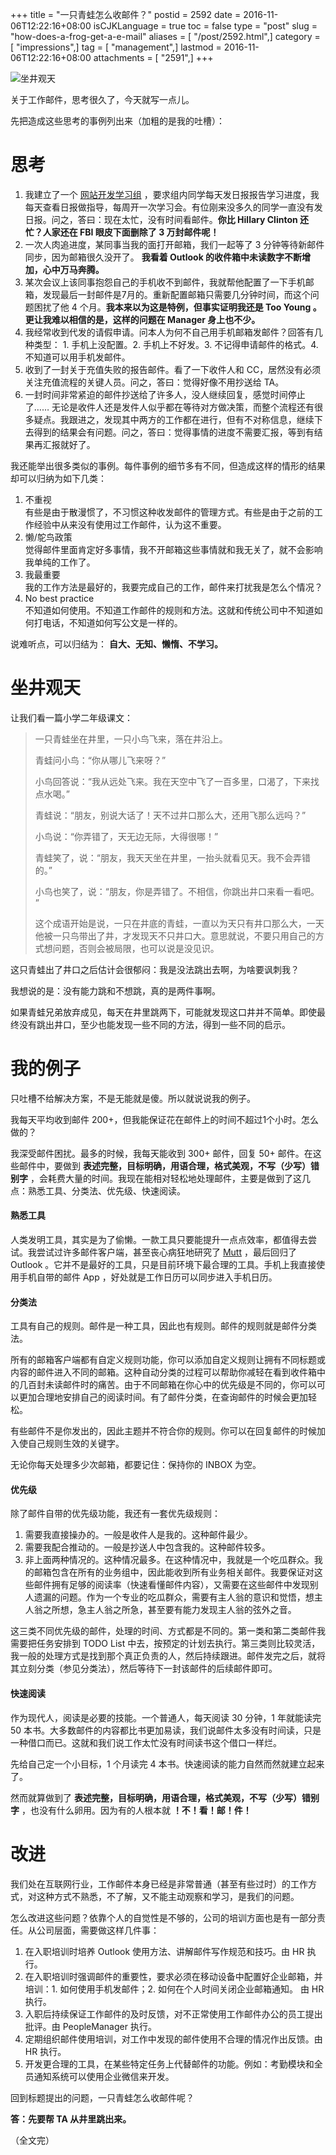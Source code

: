 +++
title = "一只青蛙怎么收邮件？"
postid = 2592
date = 2016-11-06T12:22:16+08:00
isCJKLanguage = true
toc = false
type = "post"
slug = "how-does-a-frog-get-a-e-mail"
aliases = [ "/post/2592.html",]
category = [ "impressions",]
tag = [ "management",]
lastmod = 2016-11-06T12:22:16+08:00
attachments = [ "2591",]
+++


![坐井观天][51]

关于工作邮件，思考很久了，今天就写一点儿。

先把造成这些思考的事例列出来（加粗的是我的吐槽）：<!--more-->

# 思考

1. 我建立了一个 [网站开发学习组][1] ，要求组内同学每天发日报报告学习进度，我每天查看日报做指导，每周开一次学习会。有位刚来没多久的同学一直没有发日报。问之，答曰：现在太忙，没有时间看邮件。**你比 Hillary Clinton 还忙？人家还在 FBI 眼皮下面删除了 3 万封邮件呢！**
2. 一次人肉追进度，某同事当我的面打开邮箱，我们一起等了 3 分钟等待新邮件同步，因为邮箱很久没开了。 **我看着 Outlook 的收件箱中未读数字不断增加，心中万马奔腾。**
3. 某次会议上该同事抱怨自己的手机收不到邮件，我就帮他配置了一下手机邮箱，发现最后一封邮件是7月的。重新配置邮箱只需要几分钟时间，而这个问题困扰了他 4 个月。**我本来以为这是特例，但事实证明我还是 Too Young 。更让我难以相信的是，这样的问题在 Manager 身上也不少。**
4. 我经常收到代发的请假申请。问本人为何不自己用手机邮箱发邮件？回答有几种类型： 1. 手机上没配置。2. 手机上不好发。3. 不记得申请邮件的格式。4. 不知道可以用手机发邮件。
5. 收到了一封关于充值失败的报告邮件。看了一下收件人和 CC，居然没有必须关注充值流程的关键人员。问之，答曰：觉得好像不用抄送给 TA。
6. 一封时间非常紧迫的邮件抄送给了许多人，没人继续回复，感觉时间停止了…… 无论是收件人还是发件人似乎都在等待对方做决策，而整个流程还有很多疑点。我跟进之，发现其中两方的工作都在进行，但有不对称信息，继续下去得到的结果会有问题。问之，答曰：觉得事情的进度不需要汇报，等到有结果再汇报就好了。

我还能举出很多类似的事例。每件事例的细节多有不同，但造成这样的情形的结果却可以归纳为如下几类：

1. 不重视  
有些是由于散漫惯了，不习惯这种收发邮件的管理方式。有些是由于之前的工作经验中从来没有使用过工作邮件，认为这不重要。
2. 懒/鸵鸟政策  
觉得邮件里面肯定好多事情，我不开邮箱这些事情就和我无关了，就不会影响我单纯的工作了。
3. 我最重要  
我的工作方法是最好的，我要完成自己的工作，邮件来打扰我是怎么个情况？
4. No best practice  
不知道如何使用。不知道工作邮件的规则和方法。这就和传统公司中不知道如何打电话，不知道如何写公文是一样的。

说难听点，可以归结为： **自大、无知、懒惰、不学习。**

# 坐井观天

让我们看一篇小学二年级课文：

> 一只青蛙坐在井里，一只小鸟飞来，落在井沿上。
> 
> 青蛙问小鸟：“你从哪儿飞来呀？” 
> 
> 小鸟回答说：“我从远处飞来。我在天空中飞了一百多里，口渴了，下来找点水喝。”
> 
> 青蛙说：“朋友，别说大话了！天不过井口那么大，还用飞那么远吗？”
> 
> 小鸟说：“你弄错了，天无边无际，大得很哪！”
> 
> 青蛙笑了，说：“朋友，我天天坐在井里，一抬头就看见天。我不会弄错的。”
> 
> 小鸟也笑了，说：“朋友，你是弄错了。不相信，你跳出井口来看一看吧。 ”
>
> 这个成语开始是说，一只在井底的青蛙，一直以为天只有井口那么大，一天他被一只鸟带出了井，才发现天不只井口大。意思就说，不要只用自己的方式想问题，否则会被局限，也可以说是没见识。

这只青蛙出了井口之后估计会很郁闷：我是没法跳出去啊，为啥要讽刺我？

我想说的是：没有能力跳和不想跳，真的是两件事啊。

如果青蛙兄弟放弃成见，每天在井里跳两下，可能就发现这口井并不简单。即使最终没有跳出井口，至少也能发现一些不同的方法，得到一些不同的启示。

# 我的例子

只吐槽不给解决方案，不是无能就是傻。所以就说说我的例子。

我每天平均收到邮件 200+，但我能保证花在邮件上的时间不超过1个小时。怎么做的？

我深受邮件困扰。最多的时候，我每天能收到 300+ 邮件，回复 50+ 邮件。在这些邮件中，要做到 **表述完整，目标明确，用语合理，格式美观，不写（少写）错别字** ，会耗费大量的时间。我现在能相对轻松地处理邮件，主要是做到了这几点：熟悉工具、分类法、优先级、快速阅读。

#### 熟悉工具

人类发明工具，其实是为了偷懒。一款工具只要能提升一点点效率，都值得去尝试。我尝试过许多邮件客户端，甚至丧心病狂地研究了 [Mutt][2] ，最后回归了 Outlook 。它并不是最好的工具，只是目前环境下最合理的工具。手机上我直接使用手机自带的邮件 App ，好处就是工作日历可以同步进入手机日历。

#### 分类法

工具有自己的规则。邮件是一种工具，因此也有规则。邮件的规则就是邮件分类法。

所有的邮箱客户端都有自定义规则功能，你可以添加自定义规则让拥有不同标题或内容的邮件进入不同的邮箱。这种自动分类的过程可以帮助你减轻在看到收件箱中的几百封未读邮件时的痛苦。由于不同邮箱在你心中的优先级是不同的，你可以可以更加合理地安排自己的阅读时间。有了邮件分类，在查询邮件的时候会更加轻松。

有些邮件不是你发出的，因此主题并不符合你的规则。你可以在回复邮件的时候加入使自己规则生效的关键字。

无论你每天处理多少次邮箱，都要记住：保持你的 INBOX 为空。

#### 优先级

除了邮件自带的优先级功能，我还有一套优先级规则：

1. 需要我直接操办的。一般是收件人是我的。这种邮件最少。
2. 需要我配合推动的。一般是抄送人中包含我的。这种邮件较多。
3. 非上面两种情况的。这种情况最多。在这种情况中，我就是一个吃瓜群众。我的邮箱包含在所有的业务组中，因此能收到所有业务相关邮件。我要保证对这些邮件拥有足够的阅读率（快速看懂邮件内容），又需要在这些邮件中发现别人遗漏的问题。作为一个专业的吃瓜群众，需要有主人翁的意识和觉悟，想主人翁之所想，急主人翁之所急，甚至要有能力发现主人翁的弦外之音。

这三类不同优先级的邮件，处理的时间、方式都是不同的。第一类和第二类邮件我需要把任务安排到 TODO List 中去，按预定的计划去执行。第三类则比较灵活，我一般的处理方式是找到那个真正负责的人，然后持续跟进。邮件发完之后，就将其立刻分类（参见分类法），然后等待下一封该邮件的后续邮件即可。

#### 快速阅读

作为现代人，阅读是必要的技能。一个普通人，每天阅读 30 分钟，1 年就能读完 50 本书。大多数邮件的内容都比书更加易读，我们说邮件太多没有时间读，只是一种借口而已。这就和我们说工作太忙没有时间读书这个借口一样烂。

先给自己定一个小目标，1 个月读完 4 本书。快速阅读的能力自然而然就建立起来了。


然而就算做到了 **表述完整，目标明确，用语合理，格式美观，不写（少写）错别字** ，也没有什么卵用。因为有的人根本就 **！不！看！邮！件！**

# 改进

我们处在互联网行业，工作邮件本身已经是非常普通（甚至有些过时）的工作方式，对这种方式不熟悉，不了解，又不能主动观察和学习，是我们的问题。

怎么改进这些问题？依靠个人的自觉性是不够的，公司的培训方面也是有一部分责任。从公司层面，需要做这样几件事：

1. 在入职培训时培养 Outlook 使用方法、讲解邮件写作规范和技巧。由 HR 执行。
2. 在入职培训时强调邮件的重要性，要求必须在移动设备中配置好企业邮箱，并培训：1. 如何使用手机发邮件；2. 如何在个人时间关闭企业邮箱通知。 由 HR 执行。
3. 入职后持续保证工作邮件的及时反馈，对不正常使用工作邮件办公的员工提出批评。由 PeopleManager 执行。
4. 定期组织邮件使用培训，对工作中发现的邮件使用不合理的情况作出反馈。由 HR 执行。
5. 开发更合理的工具，在某些特定任务上代替邮件的功能。例如：考勤模块和全员通知系统可以使用企业微信来开发。


回到标题提出的问题，一只青蛙怎么收邮件呢？

**答：先要帮 TA 从井里跳出来。**

（全文完）

[1]: https://blog.zengrong.net/post/2588.html
[2]: http://www.mutt.org/
[51]: /uploads/2016/11/zjgt.jpg

